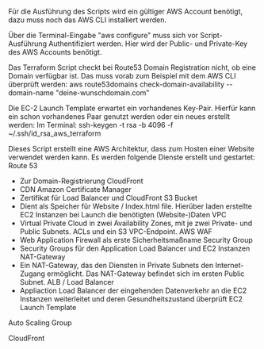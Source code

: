 Für die Ausführung des Scripts wird ein gültiger AWS Account benötigt, dazu muss noch das AWS CLI installiert werden. 

Über die Terminal-Eingabe "aws configure" muss sich vor Script-Ausführung Authentifiziert werden. Hier wird der Public- und Private-Key des AWS Accounts benötigt.

Das Terraform Script checkt bei Route53 Domain Registration nicht, ob eine Domain verfügbar ist. Das muss vorab zum Beispiel mit dem AWS CLI überprüft werden:
        aws route53domains check-domain-availability --domain-name "deine-wunschdomain.com"

Die EC-2 Launch Template erwartet ein vorhandenes Key-Pair. Hierfür kann ein schon vorhandenes Paar genutzt werden oder ein neues erstellt werden:
Im Terminal:
	ssh-keygen -t rsa -b 4096 -f ~/.ssh/id_rsa_aws_terraform

Dieses Script erstellt eine AWS Architektur, dass zum Hosten einer Website verwendet werden kann. Es werden folgende Dienste erstellt und gestartet:
Route 53
- Zur Domain-Registrierung
CloudFront
- CDN 
Amazon Certificate Manager
- Zertifikat für Load Balancer und CloudFront
S3 Bucket
- Dient als Speicher für Website / Index.html file. Hierüber laden erstellte EC2 Instanzen bei Launch die benötigten (Website-)Daten
VPC
- Virtual Private Cloud in zwei Availability Zones, mit je zwei Private- und Public Subnets. ACLs und ein S3 VPC-Endpoint.
AWS WAF
- Web Application Firewall als erste Sicherheitsmaßname
Security Group
- Security Groups für den Application Load Balancer und EC2 Instanzen
NAT-Gateway
- Ein NAT-Gateway, das den Diensten in Private Subnets den Internet-Zugang ermöglicht. Das NAT-Gateway befindet sich im ersten Public Subnet.
ALB / Load Balancer
- Appliaction Load Balancer der eingehenden Datenverkehr an die EC2 Instanzen weiterleitet und deren Gesundheitszustand überprüft
EC2 Launch Template

Auto Scaling Group

CloudFront

